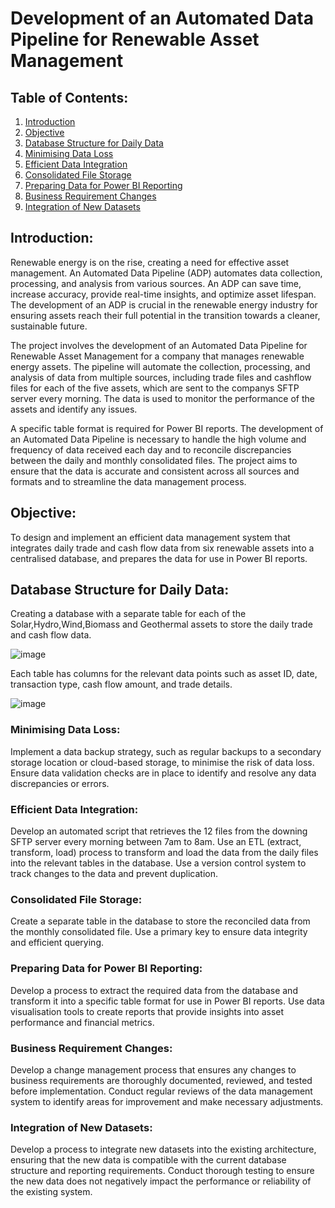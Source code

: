 # Development of an Automated Data Pipeline for Renewable Asset Management

## Table of Contents:
1. [Introduction](#introduction)
2. [Objective](#objective)
3. [Database Structure for Daily Data](#database-structure-for-daily-data)
4. [Minimising Data Loss](#minimising-data-loss)
5. [Efficient Data Integration](#efficient-data-storage)
6. [Consolidated File Storage](#consolidated-file-storage)
7. [Preparing Data for Power BI Reporting](#preparing-data-for-power-bi-reporting)
8. [Business Requirement Changes](business-requirement-changes)
9. [Integration of New Datasets](integration-of-new-datasets)


## Introduction:
Renewable energy is on the rise, creating a need for effective asset management. An Automated Data Pipeline (ADP) automates data collection, processing, and analysis from various sources. An ADP can save time, increase accuracy, provide real-time insights, and optimize asset lifespan. The development of an ADP is crucial in the renewable energy industry for ensuring assets reach their full potential in the transition towards a cleaner, sustainable future.

The project involves the development of an Automated Data Pipeline for Renewable Asset Management for a company that manages renewable energy assets. The pipeline will automate the collection, processing, and analysis of data from multiple sources, including trade files and cashflow files for each of the five assets, which are sent to the companys SFTP server every morning. The data is used to monitor the performance of the assets and identify any issues.

A specific table format is required for Power BI reports. The development of an Automated Data Pipeline is necessary to handle the high volume and frequency of data received each day and to reconcile discrepancies between the daily and monthly consolidated files. The project aims to ensure that the data is accurate and consistent across all sources and formats and to streamline the data management process.


## Objective: 

To design and implement an efficient data management system that integrates daily trade and cash flow data from six renewable assets into a centralised database, and prepares the data for use in Power BI reports.

## Database Structure for Daily Data:

Creating a database with a separate table for each of the Solar,Hydro,Wind,Biomass and Geothermal assets to store the daily trade and cash flow data.

![image](https://user-images.githubusercontent.com/68539411/226671940-222c63f3-2c9b-4014-90ee-c7cc90ea5d88.png)

Each table has columns for the relevant data points such as asset ID, date, transaction type, cash flow amount, and trade details.

![image](https://user-images.githubusercontent.com/68539411/226672226-8f33d974-93bc-41d9-907f-6d4f1f0b7cd8.png)


### Minimising Data Loss:

Implement a data backup strategy, such as regular backups to a secondary storage location or cloud-based storage, to minimise the risk of data loss.
Ensure data validation checks are in place to identify and resolve any data discrepancies or errors.

### Efficient Data Integration:

Develop an automated script that retrieves the 12 files from the downing SFTP server every morning between 7am to 8am.
Use an ETL (extract, transform, load) process to transform and load the data from the daily files into the relevant tables in the database.
Use a version control system to track changes to the data and prevent duplication.

### Consolidated File Storage:

Create a separate table in the database to store the reconciled data from the monthly consolidated file.
Use a primary key to ensure data integrity and efficient querying.

### Preparing Data for Power BI Reporting:

Develop a process to extract the required data from the database and transform it into a specific table format for use in Power BI reports.
Use data visualisation tools to create reports that provide insights into asset performance and financial metrics.

### Business Requirement Changes:

Develop a change management process that ensures any changes to business requirements are thoroughly documented, reviewed, and tested before implementation.
Conduct regular reviews of the data management system to identify areas for improvement and make necessary adjustments.

### Integration of New Datasets:

Develop a process to integrate new datasets into the existing architecture, ensuring that the new data is compatible with the current database structure and reporting requirements.
Conduct thorough testing to ensure the new data does not negatively impact the performance or reliability of the existing system.
